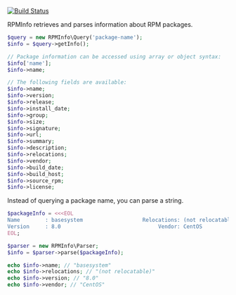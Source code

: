 [![Build Status](https://travis-ci.org/wildlyinaccurate/rpminfo.png?branch=master)](https://travis-ci.org/wildlyinaccurate/rpminfo)

RPMInfo retrieves and parses information about RPM packages.

```php
$query = new RPMInfo\Query('package-name');
$info = $query->getInfo();

// Package information can be accessed using array or object syntax:
$info['name'];
$info->name;

// The following fields are available:
$info->name;
$info->version;
$info->release;
$info->install_date;
$info->group;
$info->size;
$info->signature;
$info->url;
$info->summary;
$info->description;
$info->relocations;
$info->vendor;
$info->build_date;
$info->build_host;
$info->source_rpm;
$info->license;
```

Instead of querying a package name, you can parse a string.

```php
$packageInfo = <<<EOL
Name        : basesystem                   Relocations: (not relocatable)
Version     : 8.0                               Vendor: CentOS
EOL;

$parser = new RPMInfo\Parser;
$info = $parser->parse($packageInfo);

echo $info->name; // "basesystem"
echo $info->relocations; // "(not relocatable)"
echo $info->version; // "8.0"
echo $info->vendor; // "CentOS"
```
